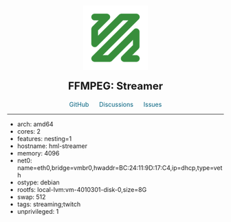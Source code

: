 <div align='center'>
    <a href='https://www.ffmpeg.org/' target='_blank' rel='noopener noreferrer'>
    <img src='https://raw.githubusercontent.com/onyxjeff/vanir-cluster/main/images/ffmpeg.png' alt='Logo' style='width:150px;height:150px;'/>
    </a>

<h2 style='font-size: 24px; margin: 20px 0;'>FFMPEG: Streamer</h2>

<span style='margin: 0 10px;'>
    <i class="fa fa-github fa-fw" style="color: #f5f5f5;"></i>
    <a href='https://github.com/community-scripts/ProxmoxVE' target='_blank' rel='noopener noreferrer' style='text-decoration: none; color: #00617f;'>GitHub</a>
</span>
<span style='margin: 0 10px;'>
    <i class="fa fa-comments fa-fw" style="color: #f5f5f5;"></i>
    <a href='https://github.com/community-scripts/ProxmoxVE/discussions' target='_blank' rel='noopener noreferrer' style='text-decoration: none; color: #00617f;'>Discussions</a>
</span>
<span style='margin: 0 10px;'>
    <i class="fa fa-exclamation-circle fa-fw" style="color: #f5f5f5;"></i>
    <a href='https://github.com/community-scripts/ProxmoxVE/issues' target='_blank' rel='noopener noreferrer' style='text-decoration: none; color: #00617f;'>Issues</a>
</span>
</div>

---

- arch: amd64
- cores: 2
- features: nesting=1
- hostname: hml-streamer
- memory: 4096
- net0: name=eth0,bridge=vmbr0,hwaddr=BC:24:11:9D:17:C4,ip=dhcp,type=veth
- ostype: debian
- rootfs: local-lvm:vm-4010301-disk-0,size=8G
- swap: 512
- tags: streaming;twitch
- unprivileged: 1